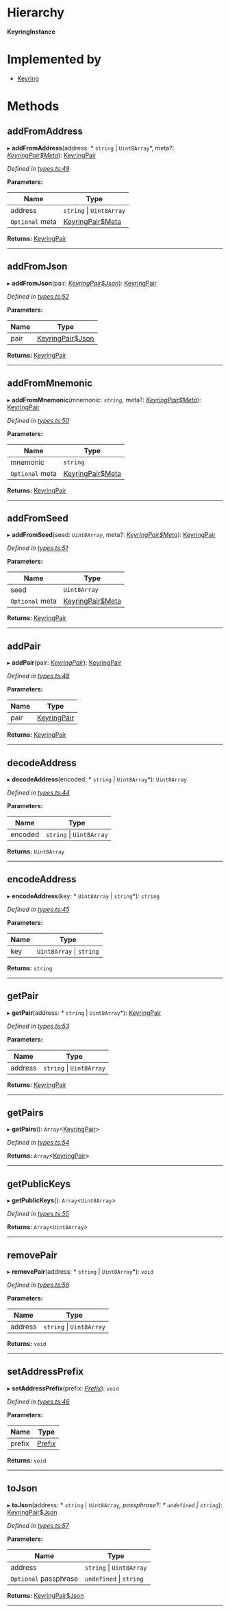 

# Hierarchy

**KeyringInstance**

# Implemented by

* [Keyring](../classes/_index_.keyring.md)

# Methods

<a id="addfromaddress"></a>

##  addFromAddress

▸ **addFromAddress**(address: * `string` &#124; `Uint8Array`*, meta?: *[KeyringPair$Meta](../modules/_types_.md#keyringpair_meta)*): [KeyringPair](../modules/_types_.md#keyringpair)

*Defined in [types.ts:49](https://github.com/polkadot-js/common/blob/3de334c/packages/keyring/src/types.ts#L49)*

**Parameters:**

| Name | Type |
| ------ | ------ |
| address |  `string` &#124; `Uint8Array`|
| `Optional` meta | [KeyringPair$Meta](../modules/_types_.md#keyringpair_meta) |

**Returns:** [KeyringPair](../modules/_types_.md#keyringpair)

___
<a id="addfromjson"></a>

##  addFromJson

▸ **addFromJson**(pair: *[KeyringPair$Json](../modules/_types_.md#keyringpair_json)*): [KeyringPair](../modules/_types_.md#keyringpair)

*Defined in [types.ts:52](https://github.com/polkadot-js/common/blob/3de334c/packages/keyring/src/types.ts#L52)*

**Parameters:**

| Name | Type |
| ------ | ------ |
| pair | [KeyringPair$Json](../modules/_types_.md#keyringpair_json) |

**Returns:** [KeyringPair](../modules/_types_.md#keyringpair)

___
<a id="addfrommnemonic"></a>

##  addFromMnemonic

▸ **addFromMnemonic**(mnemonic: *`string`*, meta?: *[KeyringPair$Meta](../modules/_types_.md#keyringpair_meta)*): [KeyringPair](../modules/_types_.md#keyringpair)

*Defined in [types.ts:50](https://github.com/polkadot-js/common/blob/3de334c/packages/keyring/src/types.ts#L50)*

**Parameters:**

| Name | Type |
| ------ | ------ |
| mnemonic | `string` |
| `Optional` meta | [KeyringPair$Meta](../modules/_types_.md#keyringpair_meta) |

**Returns:** [KeyringPair](../modules/_types_.md#keyringpair)

___
<a id="addfromseed"></a>

##  addFromSeed

▸ **addFromSeed**(seed: *`Uint8Array`*, meta?: *[KeyringPair$Meta](../modules/_types_.md#keyringpair_meta)*): [KeyringPair](../modules/_types_.md#keyringpair)

*Defined in [types.ts:51](https://github.com/polkadot-js/common/blob/3de334c/packages/keyring/src/types.ts#L51)*

**Parameters:**

| Name | Type |
| ------ | ------ |
| seed | `Uint8Array` |
| `Optional` meta | [KeyringPair$Meta](../modules/_types_.md#keyringpair_meta) |

**Returns:** [KeyringPair](../modules/_types_.md#keyringpair)

___
<a id="addpair"></a>

##  addPair

▸ **addPair**(pair: *[KeyringPair](../modules/_types_.md#keyringpair)*): [KeyringPair](../modules/_types_.md#keyringpair)

*Defined in [types.ts:48](https://github.com/polkadot-js/common/blob/3de334c/packages/keyring/src/types.ts#L48)*

**Parameters:**

| Name | Type |
| ------ | ------ |
| pair | [KeyringPair](../modules/_types_.md#keyringpair) |

**Returns:** [KeyringPair](../modules/_types_.md#keyringpair)

___
<a id="decodeaddress"></a>

##  decodeAddress

▸ **decodeAddress**(encoded: * `string` &#124; `Uint8Array`*): `Uint8Array`

*Defined in [types.ts:44](https://github.com/polkadot-js/common/blob/3de334c/packages/keyring/src/types.ts#L44)*

**Parameters:**

| Name | Type |
| ------ | ------ |
| encoded |  `string` &#124; `Uint8Array`|

**Returns:** `Uint8Array`

___
<a id="encodeaddress"></a>

##  encodeAddress

▸ **encodeAddress**(key: * `Uint8Array` &#124; `string`*): `string`

*Defined in [types.ts:45](https://github.com/polkadot-js/common/blob/3de334c/packages/keyring/src/types.ts#L45)*

**Parameters:**

| Name | Type |
| ------ | ------ |
| key |  `Uint8Array` &#124; `string`|

**Returns:** `string`

___
<a id="getpair"></a>

##  getPair

▸ **getPair**(address: * `string` &#124; `Uint8Array`*): [KeyringPair](../modules/_types_.md#keyringpair)

*Defined in [types.ts:53](https://github.com/polkadot-js/common/blob/3de334c/packages/keyring/src/types.ts#L53)*

**Parameters:**

| Name | Type |
| ------ | ------ |
| address |  `string` &#124; `Uint8Array`|

**Returns:** [KeyringPair](../modules/_types_.md#keyringpair)

___
<a id="getpairs"></a>

##  getPairs

▸ **getPairs**(): `Array`<[KeyringPair](../modules/_types_.md#keyringpair)>

*Defined in [types.ts:54](https://github.com/polkadot-js/common/blob/3de334c/packages/keyring/src/types.ts#L54)*

**Returns:** `Array`<[KeyringPair](../modules/_types_.md#keyringpair)>

___
<a id="getpublickeys"></a>

##  getPublicKeys

▸ **getPublicKeys**(): `Array`<`Uint8Array`>

*Defined in [types.ts:55](https://github.com/polkadot-js/common/blob/3de334c/packages/keyring/src/types.ts#L55)*

**Returns:** `Array`<`Uint8Array`>

___
<a id="removepair"></a>

##  removePair

▸ **removePair**(address: * `string` &#124; `Uint8Array`*): `void`

*Defined in [types.ts:56](https://github.com/polkadot-js/common/blob/3de334c/packages/keyring/src/types.ts#L56)*

**Parameters:**

| Name | Type |
| ------ | ------ |
| address |  `string` &#124; `Uint8Array`|

**Returns:** `void`

___
<a id="setaddressprefix"></a>

##  setAddressPrefix

▸ **setAddressPrefix**(prefix: *[Prefix](../modules/_address_types_.md#prefix)*): `void`

*Defined in [types.ts:46](https://github.com/polkadot-js/common/blob/3de334c/packages/keyring/src/types.ts#L46)*

**Parameters:**

| Name | Type |
| ------ | ------ |
| prefix | [Prefix](../modules/_address_types_.md#prefix) |

**Returns:** `void`

___
<a id="tojson"></a>

##  toJson

▸ **toJson**(address: * `string` &#124; `Uint8Array`*, passphrase?: * `undefined` &#124; `string`*): [KeyringPair$Json](../modules/_types_.md#keyringpair_json)

*Defined in [types.ts:57](https://github.com/polkadot-js/common/blob/3de334c/packages/keyring/src/types.ts#L57)*

**Parameters:**

| Name | Type |
| ------ | ------ |
| address |  `string` &#124; `Uint8Array`|
| `Optional` passphrase |  `undefined` &#124; `string`|

**Returns:** [KeyringPair$Json](../modules/_types_.md#keyringpair_json)

___

